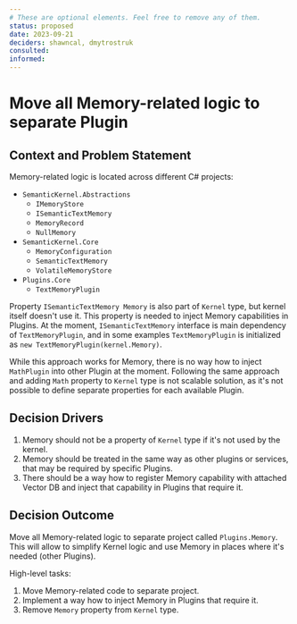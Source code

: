 ```yaml
---
# These are optional elements. Feel free to remove any of them.
status: proposed
date: 2023-09-21
deciders: shawncal, dmytrostruk
consulted: 
informed: 
---
```

# Move all Memory-related logic to separate Plugin

## Context and Problem Statement

Memory-related logic is located across different C# projects:

- `SemanticKernel.Abstractions`
  - `IMemoryStore`
  - `ISemanticTextMemory`
  - `MemoryRecord`
  - `NullMemory`
- `SemanticKernel.Core`
  - `MemoryConfiguration`
  - `SemanticTextMemory`
  - `VolatileMemoryStore`
- `Plugins.Core`
  - `TextMemoryPlugin`

Property `ISemanticTextMemory Memory` is also part of `Kernel` type, but kernel itself doesn't use it. This property is needed to inject Memory capabilities in Plugins. At the moment, `ISemanticTextMemory` interface is main dependency of `TextMemoryPlugin`, and in some examples `TextMemoryPlugin` is initialized as `new TextMemoryPlugin(kernel.Memory)`.

While this approach works for Memory, there is no way how to inject `MathPlugin` into other Plugin at the moment. Following the same approach and adding `Math` property to `Kernel` type is not scalable solution, as it's not possible to define separate properties for each available Plugin.

## Decision Drivers

1. Memory should not be a property of `Kernel` type if it's not used by the kernel.
2. Memory should be treated in the same way as other plugins or services, that may be required by specific Plugins.
3. There should be a way how to register Memory capability with attached Vector DB and inject that capability in Plugins that require it.

## Decision Outcome

Move all Memory-related logic to separate project called `Plugins.Memory`. This will allow to simplify Kernel logic and use Memory in places where it's needed (other Plugins).

High-level tasks:

1. Move Memory-related code to separate project.
2. Implement a way how to inject Memory in Plugins that require it.
3. Remove `Memory` property from `Kernel` type.

